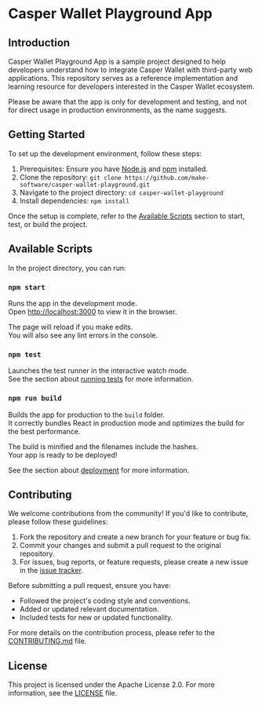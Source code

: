 # Casper Wallet Playground App

## Introduction

Casper Wallet Playground App is a sample project designed to help developers understand how to integrate Casper Wallet with third-party web applications. This repository serves as a reference implementation and learning resource for developers interested in the Casper Wallet ecosystem.

Please be aware that the app is only for development and testing, and not for direct usage in production environments, as the name suggests.

## Getting Started

To set up the development environment, follow these steps:

1. Prerequisites: Ensure you have [Node.js](https://nodejs.org/) and [npm](https://www.npmjs.com/) installed.
2. Clone the repository: `git clone https://github.com/make-software/casper-wallet-playground.git`
3. Navigate to the project directory: `cd casper-wallet-playground`
4. Install dependencies: `npm install`

Once the setup is complete, refer to the [Available Scripts](#available-scripts) section to start, test, or build the project.

## Available Scripts

In the project directory, you can run:

### `npm start`

Runs the app in the development mode.\
Open [http://localhost:3000](http://localhost:3000) to view it in the browser.

The page will reload if you make edits.\
You will also see any lint errors in the console.

### `npm test`

Launches the test runner in the interactive watch mode.\
See the section about [running tests](https://facebook.github.io/create-react-app/docs/running-tests) for more information.

### `npm run build`

Builds the app for production to the `build` folder.\
It correctly bundles React in production mode and optimizes the build for the best performance.

The build is minified and the filenames include the hashes.\
Your app is ready to be deployed!

See the section about [deployment](https://facebook.github.io/create-react-app/docs/deployment) for more information.

## Contributing

We welcome contributions from the community! If you'd like to contribute, please follow these guidelines:

1. Fork the repository and create a new branch for your feature or bug fix.
2. Commit your changes and submit a pull request to the original repository.
3. For issues, bug reports, or feature requests, please create a new issue in the [issue tracker](https://github.com/make-software/casper-wallet-playground/issues).

Before submitting a pull request, ensure you have:

- Followed the project's coding style and conventions.
- Added or updated relevant documentation.
- Included tests for new or updated functionality.

For more details on the contribution process, please refer to the [CONTRIBUTING.md](CONTRIBUTING.md) file.

## License

This project is licensed under the Apache License 2.0. For more information, see the [LICENSE](LICENSE) file.
